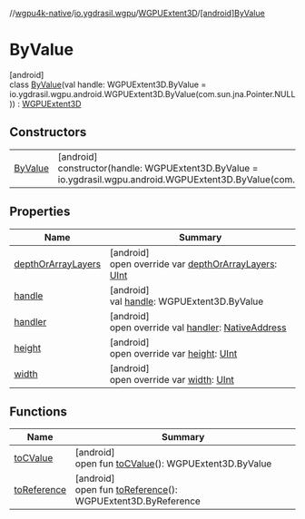 //[wgpu4k-native](../../../../index.md)/[io.ygdrasil.wgpu](../../index.md)/[WGPUExtent3D](../index.md)/[[android]ByValue](index.md)

# ByValue

[android]\
class [ByValue](index.md)(val handle: WGPUExtent3D.ByValue = io.ygdrasil.wgpu.android.WGPUExtent3D.ByValue(com.sun.jna.Pointer.NULL)) : [WGPUExtent3D](../index.md)

## Constructors

| | |
|---|---|
| [ByValue](-by-value.md) | [android]<br>constructor(handle: WGPUExtent3D.ByValue = io.ygdrasil.wgpu.android.WGPUExtent3D.ByValue(com.sun.jna.Pointer.NULL)) |

## Properties

| Name | Summary |
|---|---|
| [depthOrArrayLayers](depth-or-array-layers.md) | [android]<br>open override var [depthOrArrayLayers](depth-or-array-layers.md): [UInt](https://kotlinlang.org/api/core/kotlin-stdlib/kotlin/-u-int/index.html) |
| [handle](handle.md) | [android]<br>val [handle](handle.md): WGPUExtent3D.ByValue |
| [handler](handler.md) | [android]<br>open override val [handler](handler.md): [NativeAddress](../../../ffi/-native-address/index.md) |
| [height](height.md) | [android]<br>open override var [height](height.md): [UInt](https://kotlinlang.org/api/core/kotlin-stdlib/kotlin/-u-int/index.html) |
| [width](width.md) | [android]<br>open override var [width](width.md): [UInt](https://kotlinlang.org/api/core/kotlin-stdlib/kotlin/-u-int/index.html) |

## Functions

| Name | Summary |
|---|---|
| [toCValue](../[android]to-c-value.md) | [android]<br>open fun [toCValue](../[android]to-c-value.md)(): WGPUExtent3D.ByValue |
| [toReference](../to-reference.md) | [android]<br>open fun [toReference](../to-reference.md)(): WGPUExtent3D.ByReference |
